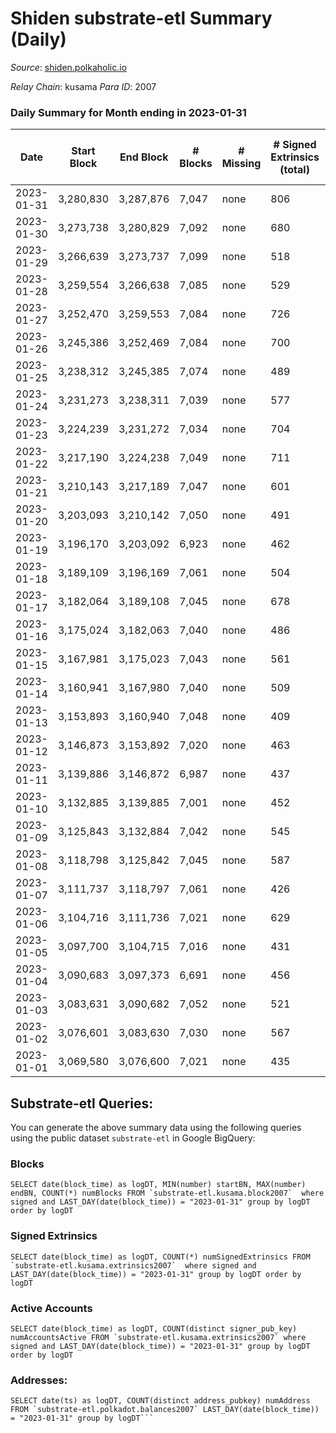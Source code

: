 # Shiden substrate-etl Summary (Daily)

_Source_: [shiden.polkaholic.io](https://shiden.polkaholic.io)

*Relay Chain*: kusama
*Para ID*: 2007



### Daily Summary for Month ending in 2023-01-31


| Date | Start Block | End Block | # Blocks | # Missing | # Signed Extrinsics (total) | # Active Accounts | # Addresses with Balances | # Events | # Transfers | # XCM Transfers In | # XCM Transfers Out |
| ---- | ----------- | --------- | -------- | --------- | --------------------------- | ----------------- | ------------------------- | -------- | ----------- | ------------------ | ------------------- |
| 2023-01-31 | 3,280,830 | 3,287,876 | 7,047 | none | 806 | 156 | 637,257 | 87,164 | 7,696 ($107,584) |   |   |
| 2023-01-30 | 3,273,738 | 3,280,829 | 7,092 | none | 680 | 144 | 637,225 | 84,504 | 7,728 ($189,614) |   | 2 ($300.83) |
| 2023-01-29 | 3,266,639 | 3,273,737 | 7,099 | none | 518 | 148 | 637,160 | 77,931 | 7,370 ($197,802) | 1 ($26.95) | 1 ($26.95) |
| 2023-01-28 | 3,259,554 | 3,266,638 | 7,085 | none | 529 | 134 | 637,124 | 87,572 | 7,250 ($121,805) |   |   |
| 2023-01-27 | 3,252,470 | 3,259,553 | 7,084 | none | 726 | 217 | 637,088 | 115,960 | 7,804 ($326,193) | 4  |   |
| 2023-01-26 | 3,245,386 | 3,252,469 | 7,084 | none | 700 | 173 | 637,026 | 96,408 | 7,632 ($888,269) |   |   |
| 2023-01-25 | 3,238,312 | 3,245,385 | 7,074 | none | 489 | 105 | 636,983 | 79,353 | 7,373 ($295,319) |   |   |
| 2023-01-24 | 3,231,273 | 3,238,311 | 7,039 | none | 577 | 139 | 636,953 | 78,948 | 7,578 ($317,470) |   |   |
| 2023-01-23 | 3,224,239 | 3,231,272 | 7,034 | none | 704 | 164 | 636,920 | 107,474 | 7,390 ($504,975) | 2 ($620.95) | 2 ($299.20) |
| 2023-01-22 | 3,217,190 | 3,224,238 | 7,049 | none | 711 | 174 | 636,879 | 109,114 | 8,033 ($229,805) | 3 ($566.98) |   |
| 2023-01-21 | 3,210,143 | 3,217,189 | 7,047 | none | 601 | 172 | 636,843 | 86,705 | 7,513 ($225,997) | 2 ($204.88) |   |
| 2023-01-20 | 3,203,093 | 3,210,142 | 7,050 | none | 491 | 128 | 636,793 | 76,944 | 7,293 ($141,730) |   |   |
| 2023-01-19 | 3,196,170 | 3,203,092 | 6,923 | none | 462 | 122 | 636,749 | 75,473 | 7,093 ($49,702.70) |   | 2 ($250.74) |
| 2023-01-18 | 3,189,109 | 3,196,169 | 7,061 | none | 504 | 115 | 636,709 | 82,427 | 7,230 ($23,368.02) |   |   |
| 2023-01-17 | 3,182,064 | 3,189,108 | 7,045 | none | 678 | 217 | 636,674 | 83,336 | 7,419 ($145,113) | 2 ($73.48) | 1 ($18.50) |
| 2023-01-16 | 3,175,024 | 3,182,063 | 7,040 | none | 486 | 111 | 636,565 | 73,680 | 7,265 ($76,846.05) | 6 ($157.77) | 3 ($9.56) |
| 2023-01-15 | 3,167,981 | 3,175,023 | 7,043 | none | 561 | 139 | 636,547 | 98,445 | 7,294 ($51,540.19) |   |   |
| 2023-01-14 | 3,160,941 | 3,167,980 | 7,040 | none | 509 | 160 | 636,519 | 86,807 | 7,464 ($168,447) | 1 ($153.22) |   |
| 2023-01-13 | 3,153,893 | 3,160,940 | 7,048 | none | 409 | 129 | 636,490 | 73,744 | 7,224 ($544,378) | 6 ($104.99) | 3 ($3.55) |
| 2023-01-12 | 3,146,873 | 3,153,892 | 7,020 | none | 463 | 106 | 636,463 | 83,038 | 7,201 ($110,003) |   |   |
| 2023-01-11 | 3,139,886 | 3,146,872 | 6,987 | none | 437 | 121 | 636,440 | 67,201 | 7,172 ($23,046.60) | 2 ($1,709.87) |   |
| 2023-01-10 | 3,132,885 | 3,139,885 | 7,001 | none | 452 | 119 | 636,407 | 77,471 | 7,177 ($42,553.32) | 1 ($3.41) | 3 ($1,875.30) |
| 2023-01-09 | 3,125,843 | 3,132,884 | 7,042 | none | 545 | 155 | 636,379 | 86,885 | 7,440 ($161,198) | 3 ($365.20) | 1 ($0.099) |
| 2023-01-08 | 3,118,798 | 3,125,842 | 7,045 | none | 587 | 131 | 636,337 | 100,218 | 7,319 ($51,672.88) | 3 ($1,222.76) | 2 ($1,383.39) |
| 2023-01-07 | 3,111,737 | 3,118,797 | 7,061 | none | 426 | 101 | 636,294 | 76,257 | 7,311 ($80,008.24) |   |   |
| 2023-01-06 | 3,104,716 | 3,111,736 | 7,021 | none | 629 | 152 | 636,257 | 90,392 | 7,561 ($108,842) |   |   |
| 2023-01-05 | 3,097,700 | 3,104,715 | 7,016 | none | 431 | 124 | 636,180 | 63,046 | 7,193 ($53,927.47) | 1 ($208.10) | 3 ($12.72) |
| 2023-01-04 | 3,090,683 | 3,097,373 | 6,691 | none | 456 | 128 | 636,156 | 57,952 | 6,935 ($192,116) | 1 ($83.68) | 2 ($167.45) |
| 2023-01-03 | 3,083,631 | 3,090,682 | 7,052 | none | 521 | 134 | 636,137 | 66,921 | 7,280 ($165,038) | 1 ($1,017.20) | 2 ($1,022.77) |
| 2023-01-02 | 3,076,601 | 3,083,630 | 7,030 | none | 567 | 116 | 636,109 | 65,856 | 7,505 ($264,592) |   |   |
| 2023-01-01 | 3,069,580 | 3,076,600 | 7,021 | none | 435 | 100 | 636,078 | 62,330 | 7,297 ($93,592.52) |   |   |

## Substrate-etl Queries:
You can generate the above summary data using the following queries using the public dataset `substrate-etl` in Google BigQuery:


### Blocks
```
SELECT date(block_time) as logDT, MIN(number) startBN, MAX(number) endBN, COUNT(*) numBlocks FROM `substrate-etl.kusama.block2007`  where signed and LAST_DAY(date(block_time)) = "2023-01-31" group by logDT order by logDT
```


### Signed Extrinsics
```
SELECT date(block_time) as logDT, COUNT(*) numSignedExtrinsics FROM `substrate-etl.kusama.extrinsics2007`  where signed and LAST_DAY(date(block_time)) = "2023-01-31" group by logDT order by logDT
```


### Active Accounts
```
SELECT date(block_time) as logDT, COUNT(distinct signer_pub_key) numAccountsActive FROM `substrate-etl.kusama.extrinsics2007` where signed and LAST_DAY(date(block_time)) = "2023-01-31" group by logDT order by logDT
```


### Addresses:
```
SELECT date(ts) as logDT, COUNT(distinct address_pubkey) numAddress FROM `substrate-etl.polkadot.balances2007` LAST_DAY(date(block_time)) = "2023-01-31" group by logDT```

